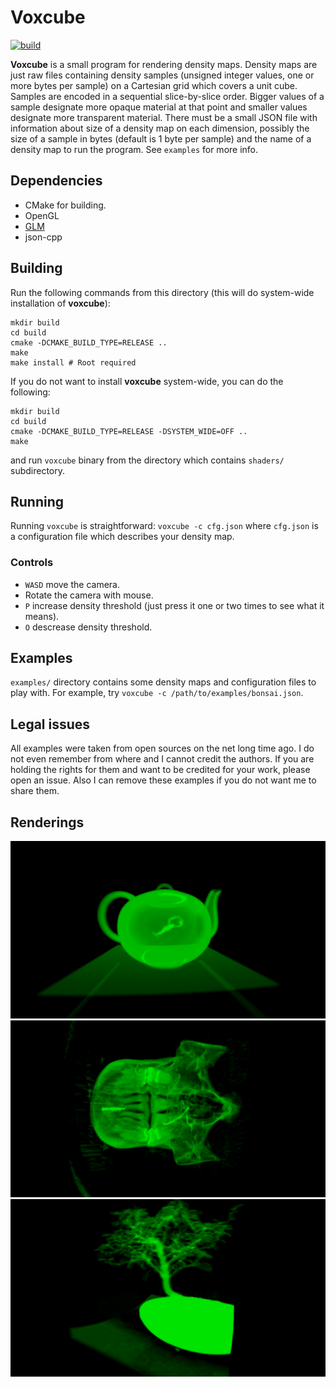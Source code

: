 # Voxcube
[![build](https://github.com/shamazmazum/voxcube/actions/workflows/build.yml/badge.svg)](https://github.com/shamazmazum/voxcube/actions/workflows/build.yml)

**Voxcube** is a small program for rendering density maps. Density maps
are just raw files containing density samples (unsigned integer
values, one or more bytes per sample) on a Cartesian grid which covers
a unit cube. Samples are encoded in a sequential slice-by-slice
order. Bigger values of a sample designate more opaque material at
that point and smaller values designate more transparent
material. There must be a small JSON file with information about size
of a density map on each dimension, possibly the size of a sample in
bytes (default is 1 byte per sample) and the name of a density map to
run the program. See `examples` for more info.

## Dependencies

* CMake for building.
* OpenGL
* [GLM](https://glm.g-truc.net/0.9.9/index.html)
* json-cpp

## Building

Run the following commands from this directory (this will do
system-wide installation of **voxcube**):

~~~~
mkdir build
cd build
cmake -DCMAKE_BUILD_TYPE=RELEASE ..
make
make install # Root required
~~~~

If you do not want to install **voxcube** system-wide, you can do
the following:

~~~~
mkdir build
cd build
cmake -DCMAKE_BUILD_TYPE=RELEASE -DSYSTEM_WIDE=OFF ..
make
~~~~

and run `voxcube` binary from the directory which contains `shaders/`
subdirectory.

## Running

Running `voxcube` is straightforward: `voxcube -c cfg.json` where
`cfg.json` is a configuration file which describes your density map.

### Controls

* `WASD` move the camera.
* Rotate the camera with mouse.
* `P` increase density threshold (just press it one or two times to
  see what it means).
* `O` descrease density threshold.

## Examples

`examples/` directory contains some density maps and configuration
files to play with. For example, try
`voxcube -c /path/to/examples/bonsai.json`.

## Legal issues

All examples were taken from open sources on the net long time
ago. I do not even remember from where and I cannot credit the
authors. If you are holding the rights for them and want to be
credited for your work, please open an issue. Also I can remove these
examples if you do not want me to share them.

## Renderings
![Teapot](examples/teapot.png)
![Skull](examples/skull.png)
![Bonsai tree](examples/bonsai.png)
